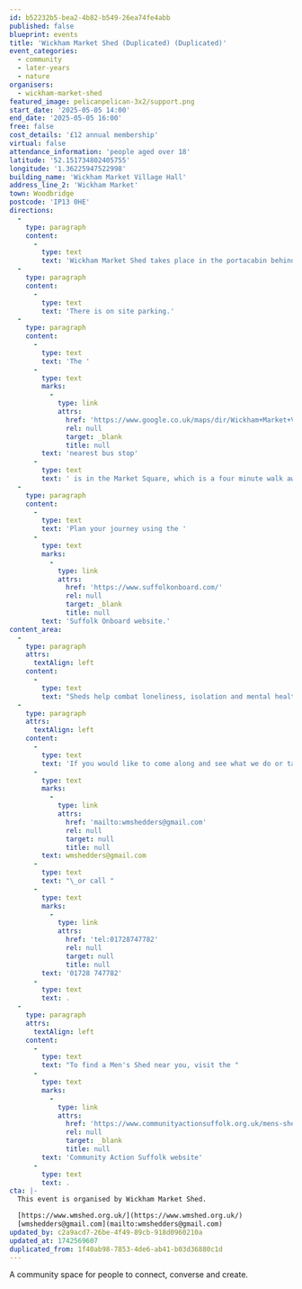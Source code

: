 ```yaml
---
id: b52232b5-bea2-4b82-b549-26ea74fe4abb
published: false
blueprint: events
title: 'Wickham Market Shed (Duplicated) (Duplicated)'
event_categories:
  - community
  - later-years
  - nature
organisers:
  - wickham-market-shed
featured_image: pelicanpelican-3x2/support.png
start_date: '2025-05-05 14:00'
end_date: '2025-05-05 16:00'
free: false
cost_details: '£12 annual membership'
virtual: false
attendance_information: 'people aged over 18'
latitude: '52.151734802405755'
longitude: '1.36225947522998'
building_name: 'Wickham Market Village Hall'
address_line_2: 'Wickham Market'
town: Woodbridge
postcode: 'IP13 0HE'
directions:
  -
    type: paragraph
    content:
      -
        type: text
        text: 'Wickham Market Shed takes place in the portacabin behind Wickham Market Village Hall.'
  -
    type: paragraph
    content:
      -
        type: text
        text: 'There is on site parking.'
  -
    type: paragraph
    content:
      -
        type: text
        text: 'The '
      -
        type: text
        marks:
          -
            type: link
            attrs:
              href: 'https://www.google.co.uk/maps/dir/Wickham+Market+Village+Hall/Market+Square,+Wickham+Market,+Woodbridge+IP13+0QS/@52.1526302,1.3617046,17.25z/data=!4m14!4m13!1m5!1m1!1s0x47d99acd566d3c61:0xaf3dec68b00d2179!2m2!1d1.3622413!2d52.1516256!1m5!1m1!1s0x47d98532caa0352f:0x5496b832526222b0!2m2!1d1.362889!2d52.152882!3e2?entry=ttu&g_ep=EgoyMDI1MDMxOC4wIKXMDSoASAFQAw%3D%3D'
              rel: null
              target: _blank
              title: null
        text: 'nearest bus stop'
      -
        type: text
        text: ' is in the Market Square, which is a four minute walk away.'
  -
    type: paragraph
    content:
      -
        type: text
        text: 'Plan your journey using the '
      -
        type: text
        marks:
          -
            type: link
            attrs:
              href: 'https://www.suffolkonboard.com/'
              rel: null
              target: _blank
              title: null
        text: 'Suffolk Onboard website.'
content_area:
  -
    type: paragraph
    attrs:
      textAlign: left
    content:
      -
        type: text
        text: "Sheds help combat loneliness, isolation and mental health issues, but most importantly, they're fun! Join Wickham Market Shed to join their wood and metal working activities, and chat over refreshments."
  -
    type: paragraph
    attrs:
      textAlign: left
    content:
      -
        type: text
        text: 'If you would like to come along and see what we do or talk to our members about the plans for the Wickham Market Shed, drop us a message via email on '
      -
        type: text
        marks:
          -
            type: link
            attrs:
              href: 'mailto:wmshedders@gmail.com'
              rel: null
              target: null
              title: null
        text: wmshedders@gmail.com
      -
        type: text
        text: "\_or call "
      -
        type: text
        marks:
          -
            type: link
            attrs:
              href: 'tel:01728747782'
              rel: null
              target: null
              title: null
        text: '01728 747782'
      -
        type: text
        text: .
  -
    type: paragraph
    attrs:
      textAlign: left
    content:
      -
        type: text
        text: "To find a Men's Shed near you, visit the "
      -
        type: text
        marks:
          -
            type: link
            attrs:
              href: 'https://www.communityactionsuffolk.org.uk/mens-sheds/map/'
              rel: null
              target: _blank
              title: null
        text: 'Community Action Suffolk website'
      -
        type: text
        text: .
cta: |-
  This event is organised by Wickham Market Shed.

  [https://www.wmshed.org.uk/](https://www.wmshed.org.uk/) 
  [wmshedders@gmail.com](mailto:wmshedders@gmail.com)
updated_by: c2a9acd7-26be-4f49-89cb-918d0960210a
updated_at: 1742569607
duplicated_from: 1f40ab98-7853-4de6-ab41-b03d36880c1d
---
```

A community space for people to connect, converse and create.
